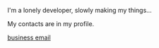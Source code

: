 I'm a lonely developer, slowly making my things...

My contacts are in my profile.

[business email](mailto:business@videvsys.ru)
